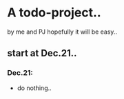 <!--
 * @Date: 2021-12-21 15:55:14
 * @LastEditTime: 2021-12-21 15:59:05
 * @FilePath: /new-simple-todo/my-todo/README.md
-->
# A todo-project..
by me and PJ
hopefully it will be easy..

## start at Dec.21..

### Dec.21:

* do nothing..
